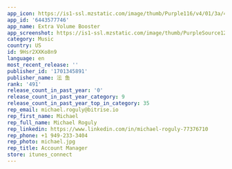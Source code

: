 ```yaml
---
app_icon: https://is1-ssl.mzstatic.com/image/thumb/Purple116/v4/01/3a/46/013a4601-3321-2f53-78ad-7f70c2863d8c/AppIcon-1x_U007emarketing-0-7-0-85-220.png/1024x1024bb.png
app_id: '6443577746'
app_name: Extra Volume Booster
app_screenshot: https://is1-ssl.mzstatic.com/image/thumb/PurpleSource122/v4/e7/e1/85/e7e18597-95bd-a352-df96-e3bec657dded/45cfc6d4-b8ef-4eab-a21b-05496ee39ff6_First.png/1242x2688bb.png
category: Music
country: US
id: 9Hsr2XXKo8n9
language: en
most_recent_release: ''
publisher_id: '1701345891'
publisher_name: 沄 鱼
rank: '491'
release_count_in_past_year: '0'
release_count_in_past_year_category: 9
release_count_in_past_year_top_in_category: 35
rep_email: michael.roguly@bitrise.io
rep_first_name: Michael
rep_full_name: Michael Roguly
rep_linkedin: https://www.linkedin.com/in/michael-roguly-77376710
rep_phone: +1 949-233-3404
rep_photo: michael.jpg
rep_title: Account Manager
store: itunes_connect
---
```

